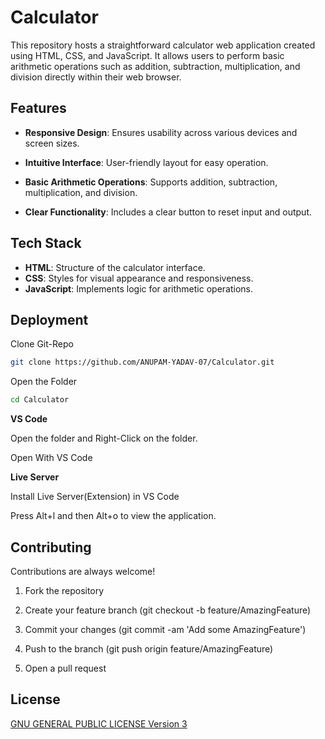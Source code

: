 # Calculator

This repository hosts a straightforward calculator web application created using HTML, CSS, and JavaScript. It allows users to perform basic arithmetic operations such as addition, subtraction, multiplication, and division directly within their web browser.

## Features

- **Responsive Design**: Ensures usability across various devices and screen sizes.

- **Intuitive Interface**: User-friendly layout for easy operation.

- **Basic Arithmetic Operations**: Supports addition, subtraction, multiplication, and division.

- **Clear Functionality**: Includes a clear button to reset input and output.

## Tech Stack

- **HTML**: Structure of the calculator interface.
- **CSS**: Styles for visual appearance and responsiveness.
- **JavaScript**: Implements logic for arithmetic operations.

## Deployment

Clone Git-Repo
```bash
git clone https://github.com/ANUPAM-YADAV-07/Calculator.git
```
Open the Folder
```bash
cd Calculator
```
**VS Code** 

Open the folder and Right-Click on the folder.

Open With VS Code

**Live Server** 

Install Live Server(Extension) in VS Code

Press Alt+l and then Alt+o to view the application.


## Contributing

Contributions are always welcome!

1. Fork the repository

2. Create your feature branch (git checkout -b feature/AmazingFeature)

3. Commit your changes (git commit -am 'Add some AmazingFeature')

4. Push to the branch (git push origin feature/AmazingFeature)

5. Open a pull request


## License

[ GNU GENERAL PUBLIC LICENSE Version 3](https://choosealicense.com/licenses/gpl-3.0/)
